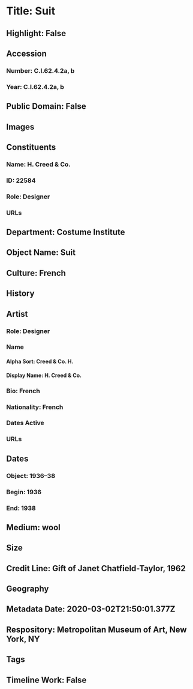 # Title: Suit
## Highlight: False
## Accession
### Number: C.I.62.4.2a, b
### Year: C.I.62.4.2a, b
## Public Domain: False
## Images
## Constituents
### Name: H. Creed &amp; Co.
### ID: 22584
### Role: Designer
### URLs
## Department: Costume Institute
## Object Name: Suit
## Culture: French
## History
## Artist
### Role: Designer
### Name
#### Alpha Sort: Creed & Co. H.
#### Display Name: H. Creed & Co.
### Bio: French
### Nationality: French
### Dates Active
### URLs
## Dates
### Object: 1936–38
### Begin: 1936
### End: 1938
## Medium: wool
## Size
## Credit Line: Gift of Janet Chatfield-Taylor, 1962
## Geography
## Metadata Date: 2020-03-02T21:50:01.377Z
## Respository: Metropolitan Museum of Art, New York, NY
## Tags
## Timeline Work: False